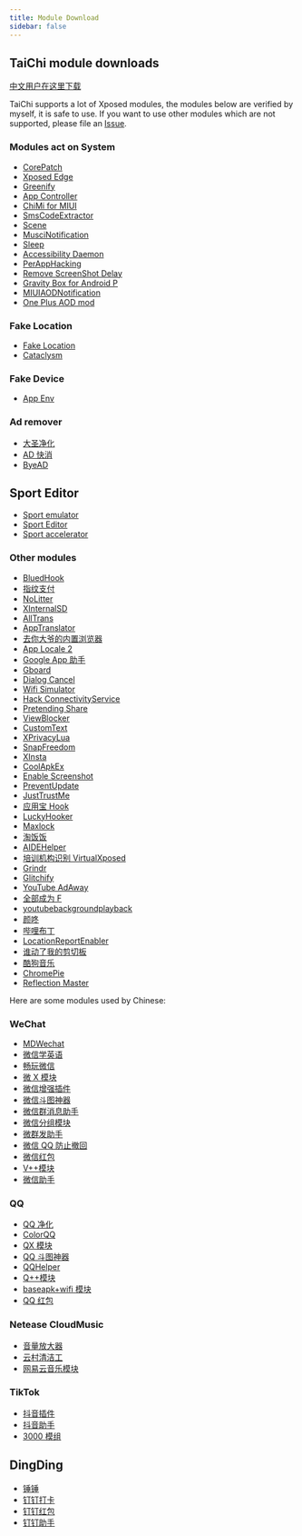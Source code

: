 ```yaml
---
title: Module Download
sidebar: false
---
```


## TaiChi module downloads

[中文用户在这里下载](/zh/module/)

TaiChi supports a lot of Xposed modules, the modules below are verified by myself, it is safe to use. If you want to use other modules which are not supported, please file an [Issue](http://admin.taichi.cool).

### Modules act on System

- [CorePatch][核心破解]
- [Xposed Edge][边缘手势]
- [Greenify][绿色守护]
- [App Controller][应用控制器]
- [ChiMi for MIUI][吃米]
- [SmsCodeExtractor][验证码提取器]
- [Scene][scene]
- [MusciNotification][muscinotification]
- [Sleep][sleep]
- [Accessibility Daemon][无障碍daemon]
- [PerAppHacking][perapphacking]
- [Remove ScreenShot Delay][移除截屏延迟]
- [Gravity Box for Android P][重力工具箱p]
- [MIUIAODNotification][miuiaodnotification]
- [One Plus AOD mod][一加熄屏增强]

### Fake Location

- [Fake Location][模拟位置]
- [Cataclysm][cataclysm]

### Fake Device

- [App Env][应用变量]

### Ad remover

- [大圣净化][大圣净化]
- [AD 快消][ad快消]
- [ByeAD][byead]

## Sport Editor

- [Sport emulator][运动模拟器]
- [Sport Editor][运动修改器]
- [Sport accelerator][运动加速器]

### Other modules

- [BluedHook][bluedhook]
- [指纹支付][指纹支付]
- [NoLitter][nolitter]
- [XInternalSD][xinternalsd]
- [AllTrans][alltrans]
- [AppTranslator][apptranslator]
- [去你大爷的内置浏览器][去你大爷的内置浏览器]
- [App Locale 2][app locale 2]
- [Google App 助手][google app 助手]
- [Gboard][gboard]
- [Dialog Cancel][对话框取消]
- [Wifi Simulator][wifi模拟器]
- [Hack ConnectivityService][连接服务修改器]
- [Pretending Share][假装分享]
- [ViewBlocker][上帝模式]
- [CustomText][文本自定义]
- [XPrivacyLua][xprivacylua]
- [SnapFreedom][snapfreedom]
- [XInsta][xinsta]
- [CoolApkEx][coolapkex]
- [Enable Screenshot][允许截图]
- [PreventUpdate][阻止更新]
- [JustTrustMe][justtrustme]
- [应用宝 Hook][应用宝hook]
- [LuckyHooker][luckyhooker]
- [Maxlock][maxlock]
- [淘饭饭][淘饭饭]
- [AIDEHelper][aidehelper]
- [培训机构识别 VirtualXposed][培训机构识别 virtualxposed]
- [Grindr][grindr]
- [Glitchify][glitchify]
- [YouTube AdAway][youtube adaway]
- [全部成为 F][全部成为f]
- [youtubebackgroundplayback][youtubebackgroundplayback]
- [颜咚][颜咚]
- [哔哩布丁][哔哩布丁]
- [LocationReportEnabler][locationreportenabler]
- [谁动了我的剪切板][谁动了我的剪切板]
- [酷狗音乐][酷狗音乐]
- [ChromePie][chromepie]
- [Reflection Master][反射大师]

Here are some modules used by Chinese:

### WeChat

- [MDWechat][mdwechat]
- [微信学英语][微信学英语]
- [畅玩微信][畅玩微信]
- [微 X 模块][微x模块]
- [微信增强插件][微信增强插件]
- [微信斗图神器][微信斗图神器]
- [微信群消息助手][微信群消息助手]
- [微信分组模块][微信分组模块]
- [微群发助手][微群发助手]
- [微信 QQ 防止撤回][微信qq防止撤回]
- [微信红包][微信红包]
- [V++模块][v++模块]
- [微信助手][微信助手]

### QQ

- [QQ 净化][qq净化]
- [ColorQQ][colorqq]
- [QX 模块][qx模块]
- [QQ 斗图神器][qq斗图神器]
- [QQHelper][qqhelper]
- [Q++模块][q++模块]
- [baseapk+wifi 模块][baseapk+wifi模块]
- [QQ 红包][qq红包]

### Netease CloudMusic

- [音量放大器][音量放大器]
- [云村清洁工][云村清洁工]
- [网易云音乐模块][网易云音乐模块]

### TikTok

- [抖音插件][抖音插件]
- [抖音助手][抖音助手]
- [3000 模组][3000模组]

## DingDing

- [锤锤][锤锤]
- [钉钉打卡][钉钉打卡]
- [钉钉红包][钉钉红包]
- [钉钉助手][钉钉助手]

[mdwechat]: https://www.lanzous.com/i35s77a
[微信学英语]: https://www.lanzous.com/i32fype
[畅玩微信]: https://www.lanzous.com/i38cb0j
[微x模块]: https://www.lanzous.com/i2zjxkj
[微信增强插件]: 微信增强插件/index_cn
[微信斗图神器]: https://www.lanzous.com/i34lp4h
[微信群消息助手]: https://www.lanzous.com/i38ccvg
[微信分组模块]: https://www.lanzous.com/i34lp5i
[微群发助手]: https://www.lanzous.com/i38ce5c
[微信qq防止撤回]: https://www.lanzous.com/i2zjvre
[微信红包]: https://www.lanzous.com/i32fyod
[v++模块]: https://www.lanzous.com/i38cf6j
[微信助手]: https://www.lanzous.com/i38ngxi
[qq净化]: https://www.lanzous.com/i38chlg
[colorqq]: https://www.lanzous.com/i362ari
[qx模块]: https://www.lanzous.com/i2zjxfe
[qq斗图神器]: https://www.lanzous.com/i38cj2j
[qqhelper]: https://www.lanzous.com/i34lqfe
[q++模块]: https://www.lanzous.com/i38cjwj
[baseapk+wifi模块]: https://www.lanzous.com/i38cl4d
[qq红包]: https://www.lanzous.com/i32fymb
[音量放大器]: https://www.lanzous.com/i35wsng
[云村清洁工]: https://www.lanzous.com/i2zjxti
[网易云音乐模块]: https://www.lanzous.com/i2zjx8h
[抖音插件]: https://www.lanzous.com/i38cnij
[抖音助手]: https://www.lanzous.com/i38cqcb
[3000模组]: https://www.lanzous.com/i35wsfi
[锤锤]: https://www.lanzous.com/i38cr1g
[钉钉打卡]: https://www.lanzous.com/i38cr5a
[钉钉红包]: https://www.lanzous.com/i32fync
[钉钉助手]: https://www.lanzous.com/i3etbsf
[核心破解]: https://www.lanzous.com/i2zjxrg
[边缘手势]: https://www.lanzous.com/i38csyf
[绿色守护]: https://www.lanzous.com/i3et9wh
[应用控制器]: https://www.lanzous.com/i2zjvbi
[吃米]: https://www.lanzous.com/i37zbyf
[验证码提取器]: https://www.lanzous.com/i35yevc
[scene]: https://www.lanzous.com/i38cu2f
[muscinotification]: https://www.lanzous.com/i38cuve
[sleep]: https://www.lanzous.com/i38cvih
[无障碍daemon]: https://www.lanzous.com/i38cu6j
[perapphacking]: https://www.lanzous.com/i34lkud
[移除截屏延迟]: https://www.lanzous.com/i32fyji
[模拟位置]: https://www.lanzous.com/i38cxub
[cataclysm]: https://www.lanzous.com/i30hntc
[应用变量]: https://www.lanzous.com/i2zjxed
[device faker]: https://www.lanzous.com/i38d12h
[大圣净化]: https://www.lanzous.com/i37zcre
[ad快消]: https://www.lanzous.com/i37zbub
[byead]: https://www.lanzous.com/i38d2qh
[运动加速器]: https://www.lanzous.com/i32g3fe
[运动模拟器]: https://www.lanzous.com/i38d39g
[运动修改器]: https://www.lanzous.com/i38d38f
[bluedhook]: https://www.lanzous.com/i34lktc
[指纹支付]: https://www.lanzous.com/i38d93g
[nolitter]: https://www.lanzous.com/i35wrqd
[xinternalsd]: https://www.lanzous.com/i38d9ve
[alltrans]: https://www.lanzous.com/i38ddre
[apptranslator]: https://www.lanzous.com/i30hpaf
[去你大爷的内置浏览器]: https://www.lanzous.com/i32g3ed
[app locale 2]: https://www.lanzous.com/i38dfih
[google app 助手]: https://www.lanzous.com/i37zcna
[gboard]: https://www.lanzous.com/i37zcbi
[对话框取消]: https://www.lanzous.com/i38dgrc
[wifi模拟器]: https://www.lanzous.com/i37zckh
[连接服务修改器]: https://www.lanzous.com/i38drri
[假装分享]: https://www.lanzous.com/i362asj
[上帝模式]: https://www.lanzous.com/i38dssf
[文本自定义]: https://www.lanzous.com/i38duih
[xprivacylua]: https://www.lanzous.com/i2zk25e
[snapfreedom]: https://www.lanzous.com/i38dwwd
[xinsta]: https://www.lanzous.com/i38e3ve
[coolapkex]: https://www.lanzous.com/i38dx4b
[允许截图]: https://www.lanzous.com/i38dvuf
[阻止更新]: https://www.lanzous.com/i38dxkh
[justtrustme]: https://www.lanzous.com/i32fykj
[应用宝hook]: https://www.lanzous.com/i2zjxqf
[luckyhooker]: https://www.lanzous.com/i34lkra
[maxlock]: https://www.lanzous.com/i35wskd
[淘饭饭]: https://www.lanzous.com/i38dzba
[aidehelper]: https://www.lanzous.com/i38dyeh
[培训机构识别 virtualxposed]: https://www.lanzous.com/i37zbvc
[grindr]: https://www.lanzous.com/i38e1md
[glitchify]: https://www.lanzous.com/i38e1kb
[youtube adaway]: https://www.lanzous.com/i38e1ij
[全部成为f]: https://www.lanzous.com/i38e47g
[youtubebackgroundplayback]: https://www.lanzous.com/i38e95e
[颜咚]: https://www.lanzous.com/i2zjvli
[哔哩布丁]: https://www.lanzous.com/i2zjveb
[locationreportenabler]: https://www.lanzous.com/i30hq5g
[谁动了我的剪切板]: https://www.lanzous.com/i38e5xi
[酷狗音乐]: https://www.lanzous.com/i38e6fg
[chromepie]: https://www.lanzous.com/i38e61c
[反射大师]: https://www.lanzous.com/i3e9y0f
[重力工具箱p]: https://www.lanzous.com/i3e9tmh
[miuiaodnotification]: https://www.lanzous.com/i3e9wfi
[一加熄屏增强]: https://www.lanzous.com/i3dc7ej
